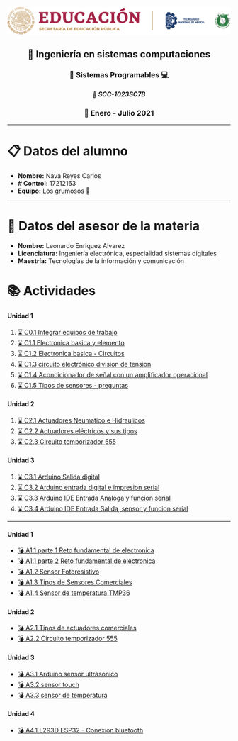![sin titulo](img/liston.png 'Logo tec')

## <div align="center">:open_file_folder: Ingeniería en sistemas computaciones </div>

### <div align="center">:pushpin: Sistemas Programables :computer: </div>

##### <div align="center">:floppy_disk: SCC-1023SC7B </div>

### <div align="center">:calendar: Enero - Julio 2021 </div>

---

# :clipboard: Datos del alumno

- **Nombre:** Nava Reyes Carlos
- **# Control:** 17212163
- **Equipo:** Los grumosos :bear:

---

# :necktie: Datos del asesor de la materia

- **Nombre:** Leonardo Enriquez Alvarez
- **Licenciatura:** Ingeniería electrónica, especialidad sistemas digitales
- **Maestría:** Tecnologías de la información y comunicación

# :books: Actividades

#### Unidad 1

1. [ :hourglass: C0.1 Integrar equipos de trabajo](Blog/C0.1_IntegrarEquiposdeTrabajo_NavaReyesCarlos.md 'Individual')
2. [ :hourglass: C1.1 Electronica basica y elemento](Blog/C1.1_ElectronicaBasica_y_elementos_NavaReyesCarlos.md 'Individual')
3. [ :hourglass: C1.2 Electronica basica - Circuitos](Blog/C1.2_ElectronicaBasica_circuitos_NavaReyesCarlos.md 'Individual')
4. [ :hourglass: C1.3 circuito electrónico division de tension](Blog/C1.3_Circuito_electrónico_divisor_tensión_NavaReyesCarlos.md 'Individual')
5. [ :hourglass: C1.4 Acondicionador de señal con un amplificador operacional](Blog/C1.4_AcondicionadorSeñal_AmOp_NavaReyesCarlos.md 'Individual')
6. [ :hourglass: C1.5 Tipos de sensores - preguntas](Blog/C1.5_Tipos_de_Sensores_NavaReyesCarlos.md 'Individual')

#### Unidad 2

1. [ :hourglass: C2.1 Actuadores Neumatico e Hidraulicos](Blog/C2.1_ActuadoresNeumaticosHidraulicos_NavaReyesCarlos.md 'Individual')
2. [ :hourglass: C2.2 Actuadores eléctricos y sus tipos](Blog/C2.2_ActuadoresElectricos_NavaReyesCarlos.md 'Individual')
3. [ :hourglass: C2.3 Circuito temporizador 555](Blog/C2.3-CircuitoTemporizador555-NavaReyesCarlos.md 'Individual')

#### Unidad 3

1. [ :hourglass: C3.1 Arduino Salida digital](Blog/C3.1_ArduinoIDESalidaDigital_NavaReyesCarlos.md 'Individual')
2. [ :hourglass: C3.2 Arduino entrada digital e impresion serial](Blog/C3.2_ArduinoEntradaDigitaleImpresionSerial_NavaCarlos.md 'Individual')
3. [ :hourglass: C3.3 Arduino IDE Entrada Analoga y funcion serial](Blog/C3.3_Arduino_EntradaAnalogaFuncionSerial_NavaReyesCarlos.md 'Individual')
4. [ :hourglass: C3.4 Arduino IDE Entrada Salida, sensor y funcion serial](Blog/C3.4_Arduino_EntradaSalidaSensorFuncionSerial._NavaReyesCarlos.md 'Individual')

---

#### Unidad 1

- [ :bomb: A1.1 parte 1 Reto fundamental de electronica](docs/A1.1_RetoFundamentalElectronicaB2_NavaReyesCarlos.md 'Equipo')
- [ :bomb: A1.1 parte 2 Reto fundamental de electronica](docs/A1.1_RetoFundamentalElectronicaB3_NavaReyesCarlos.md 'Equipo')
- [ :bomb: A1.2 Sensor Fotoresistivo](docs/A1.2_Sensor_FotoResistivo_NavaReyesCarlos.md 'Equipo')
- [ :bomb: A1.3 Tipos de Sensores Comerciales](docs/A1.3_Tipos_Sensores_Comerciales_LosGrumosos.md 'Equipo')
- [ :bomb: A1.4 Sensor de temperatura TMP36](docs/A1.4_Sensor_Temperatura_TMP36_NavaReyesCarlos.md 'Equipo')

#### Unidad 2

- [ :bomb: A2.1 Tipos de actuadores comerciales](docs/A2.1_Tipos_actuadores_Comerciales-NavaCarlos-LosGrumosos.md 'Equipo')
- [ :bomb: A2.2 Circuito temporizador 555](docs/A2.2_Circuito_temporizador_actuador-NavaCarlos-LosGrumosos.md 'Equipo')

#### Unidad 3

- [ :bomb: A3.1 Arduino sensor ultrasonico](docs/A3.1_Arduino_SensorUltrasonico_NavaCarlos_LosGrumosos.md 'Equipo')
- [ :bomb: A3.2 sensor touch](docs/A3.2_ESP32_SensorTouch_CarlosNava_LosGrumosos.md 'Equipo')
- [ :bomb: A3.3 sensor de temperatura](docs/A3.3_ESP32_SensorTemperatura_DHT11_CarlosNava_LosGrumosos.md 'Equipo')

#### Unidad 4

- [ :bomb: A4.1 L293D ESP32 - Conexion bluetooth](docs/A4.1_ESP32_L293D_ControlMotorDC_Bluetooth_CarlosNava_LosGrumosos.md 'Equipo')
